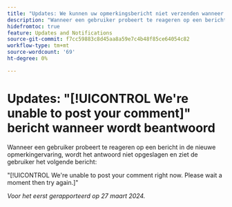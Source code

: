 ```yaml
---
title: "Updates: We kunnen uw opmerkingsbericht niet verzenden wanneer we het beantwoorden"
description: "Wanneer een gebruiker probeert te reageren op een bericht in de nieuwe opmerkingervaring, wordt het antwoord niet opgeslagen en ziet de gebruiker een bericht."
hidefromtoc: true
feature: Updates and Notifications
source-git-commit: f7cc59883c8d45aa8a59e7c4b48f85ce64054c82
workflow-type: tm+mt
source-wordcount: '69'
ht-degree: 0%

---
```



# Updates: &quot;[!UICONTROL We're unable to post your comment]&quot; bericht wanneer wordt beantwoord

Wanneer een gebruiker probeert te reageren op een bericht in de nieuwe opmerkingervaring, wordt het antwoord niet opgeslagen en ziet de gebruiker het volgende bericht:

&quot;[!UICONTROL We're unable to post your comment right now. Please wait a moment then try again.]&quot;

_Voor het eerst gerapporteerd op 27 maart 2024._
